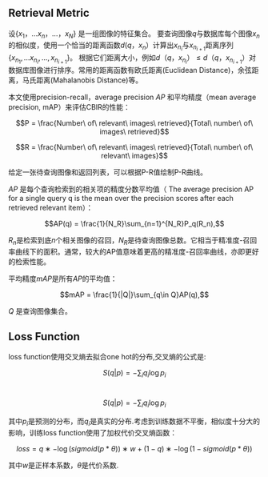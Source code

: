 ## Retrieval Metric

设$\{x_1，... x_n，...，x_N\}$
是一组图像的特征集合。 要查询图像$q$与数据库每个图像$x_n$的相似度，使用一个恰当的距离函数$d(q，x_n）$计算出$x_{n_i}$与$x_{n_{i+1}}$距离序列$\{ x_{n_1},...x_{n_i},...,x_{n_{i+1}}\}$。 
根据它们距离大小，例如$d（q，x_{n_i}）≤d（q，x_{n _{i+ 1}}）$对数据库图像进行排序。常用的距离函数有欧氏距离(Euclidean Distance)，余弦距离，马氏距离(Mahalanobis Distance)等。

本文使用precision-recall，average precision $AP$ 和平均精度（mean average precision, mAP）来评估CBIR的性能：

$$P = \frac{Number\ of\ relevant\ images\ retrieved}{Total\ number\ of\ images\ retrieved}$$

$$R = \frac{Number\ of\ relevant\ images\ retrieved}{Total\ number\ of\ relevant\ images}$$

给定一张待查询图像和返回列表，可以根据P-R值绘制P-R曲线。

$AP$ 是每个查询检索到的相关项的精度分数平均值（ The average precision AP for a single query q is the mean over the precision scores after each
retrieved relevant item）：

$$AP(q) = \frac{1}{N_R}\sum_{n=1}^{N_R}P_q(R_n),$$

$R_n$是检索到底$n$个相关图像的召回，$N_R$是待查询图像总数。它相当于精准度-召回率曲线下的面积。通常，较大的AP值意味着更高的精准度-召回率曲线，亦即更好的检索性能。

平均精度$mAP$是所有$AP$的平均值：

$$mAP = \frac{1}{|Q|}\sum_{q\in Q}AP(q),$$

$Q$ 是查询图像集合。

## Loss Function

loss function使用交叉熵去拟合one hot的分布,交叉熵的公式是:

$$S(q|p)=-\sum_i q_i \log p_i$$

​			$$S(q|p)=-\sum_i q_i \log p_i$$

其中$p_i​$是预测的分布，而$q_i​$是真实的分布.考虑到训练数据不平衡，相似度十分大的影响，训练loss function使用了加权代价交叉熵函数：

$$loss = q∗−\log(sigmoid(p*\theta))∗w+(1−q)∗−\log(1−sigmoid(p*\theta))$$

其中$w$是正样本系数，$\theta$是代价系数.

